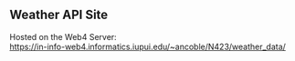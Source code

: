 ## Weather API Site  
Hosted on the Web4 Server:  
https://in-info-web4.informatics.iupui.edu/~ancoble/N423/weather_data/
